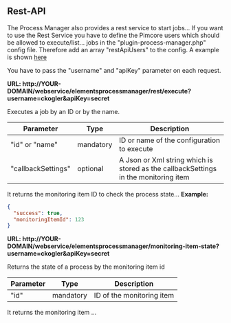 ## Rest-API

The Process Manager also provides a rest service to start jobs...
If you want to use the Rest Service you have to define the Pimcore users which should be allowed to execute/list... jobs in the "plugin-process-manager.php" config file.
Therefore add an array "restApiUsers" to the config.
A example is shown [here](configuration.md)


 You have to pass the "username" and "apiKey" parameter on each request. 

**URL: http://YOUR-DOMAIN/webservice/elementsprocessmanager/rest/execute?username=ckogler&apiKey=secret**
 
Executes a job by an ID or by the name. 

| Parameter | Type | Description |
| ----- | ------| ----------- |
| "id" or "name" | mandatory | ID or name of the configuration to execute |
| "callbackSettings" | optional | A Json or Xml string which is stored as the callbackSettings in the monitoring item |

It returns the monitoring item ID to check the process state...
**Example:**
```json
{
  "success": true,
  "monitoringItemId": 123
}
```

**URL: http://YOUR-DOMAIN/webservice/elementsprocessmanager/monitoring-item-state?username=ckogler&apiKey=secret**
 
Returns the state of a process by the monitoring item id

| Parameter | Type | Description |
| ----- | ------| ----------- |
| "id"| mandatory | ID of the monitoring item |

It returns the monitoring item ...
